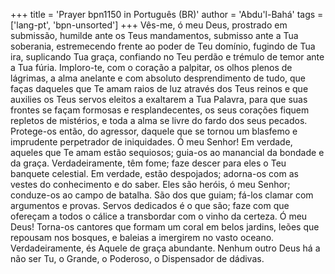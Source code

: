 +++
title = 'Prayer bpn1150 in Português (BR)'
author = 'Abdu'l-Bahá'
tags = ['lang-pt', 'bpn-unsorted']
+++
Vês-me, ó meu Deus, prostrado em submissão, humilde ante os Teus mandamentos, submisso ante a Tua soberania, estremecendo frente ao poder de Teu domínio, fugindo de Tua ira, suplicando Tua graça, confiando no Teu perdão e trémulo de temor ante a Tua fúria. Imploro-te, com o coração a palpitar, os olhos plenos de lágrimas, a alma anelante e com absoluto desprendimento de tudo, que faças daqueles que Te amam raios de luz através dos Teus reinos e que auxilies os Teus servos eleitos a exaltarem a Tua Palavra, para que suas frontes se façam formosas e resplandecentes, os seus corações fiquem repletos de mistérios, e toda a alma se livre do fardo dos seus pecados. Protege-os então, do agressor, daquele que se tornou um blasfemo e imprudente perpetrador de iniquidades.
Ó meu Senhor! Em verdade, aqueles que Te amam estão sequiosos; guia-os ao manancial da bondade e da graça. Verdadeiramente, têm fome; faze descer para eles o Teu banquete celestial. Em verdade, estão despojados; adorna-os com as vestes do conhecimento e do saber.
Eles são heróis, ó meu Senhor; conduze-os ao campo de batalha. São dos que guiam; fá-los clamar com argumentos e provas. Servos dedicados é o que são; faze com que ofereçam a todos o cálice a transbordar com o vinho da certeza. Ó meu Deus! Torna-os cantores que formam um coral em belos jardins, leões que repousam nos bosques, e baleias a imergirem no vasto oceano.
Verdadeiramente, és Aquele de graça abundante. Nenhum outro Deus há a não ser Tu, o Grande, o Poderoso, o Dispensador de dádivas.
